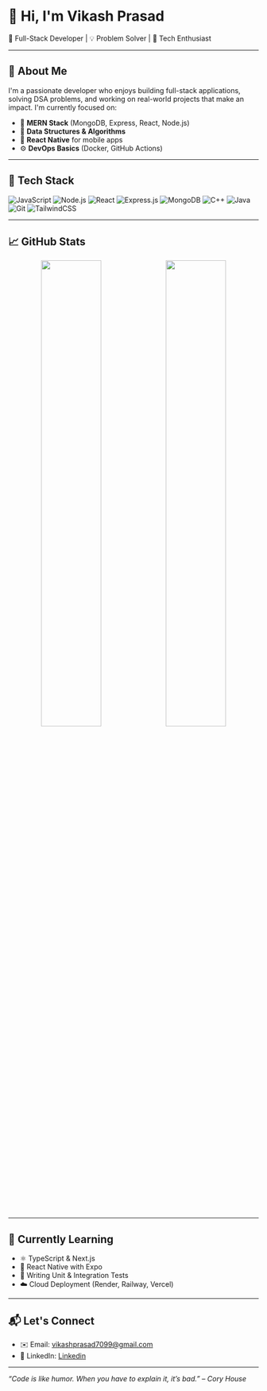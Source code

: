 # 👋 Hi, I'm Vikash Prasad

🚀 Full-Stack Developer | 💡 Problem Solver | 🧠 Tech Enthusiast

---

## 💼 About Me

I'm a passionate developer who enjoys building full-stack applications, solving DSA problems, and working on real-world projects that make an impact. I'm currently focused on:

- 🔧 **MERN Stack** (MongoDB, Express, React, Node.js)
- 🧠 **Data Structures & Algorithms**
- 📱 **React Native** for mobile apps
- ⚙️ **DevOps Basics** (Docker, GitHub Actions)


---

## 🔨 Tech Stack

![JavaScript](https://img.shields.io/badge/-JavaScript-black?style=flat-square&logo=javascript)
![Node.js](https://img.shields.io/badge/-Node.js-black?style=flat-square&logo=node.js)
![React](https://img.shields.io/badge/-React-black?style=flat-square&logo=react)
![Express.js](https://img.shields.io/badge/-Express.js-black?style=flat-square&logo=express)
![MongoDB](https://img.shields.io/badge/-MongoDB-black?style=flat-square&logo=mongodb)
![C++](https://img.shields.io/badge/-C++-black?style=flat-square&logo=c%2B%2B)
![Java](https://img.shields.io/badge/-Java-black?style=flat-square&logo=java)
![Git](https://img.shields.io/badge/-Git-black?style=flat-square&logo=git)
![TailwindCSS](https://img.shields.io/badge/-TailwindCSS-black?style=flat-square&logo=tailwind-css)

---

## 📈 GitHub Stats

<p align="center">
  <img src="https://github-readme-stats.vercel.app/api?username=Vikash0277&show_icons=true&theme=tokyonight" width="49%" />
  <img src="https://github-readme-streak-stats.herokuapp.com/?user=Vikash0277&theme=tokyonight" width="49%" />
</p>

---

## 🌱 Currently Learning

- ⚛️ TypeScript & Next.js
- 📲 React Native with Expo
- 🧪 Writing Unit & Integration Tests
- ☁️ Cloud Deployment (Render, Railway, Vercel)

---

## 📬 Let's Connect

- ✉️ Email: [vikashprasad7099@gmail.com](mailto:vikashprasad7099@gmail.com)
- 💼 LinkedIn: [Linkedin](https://www.linkedin.com/in/vikash-prasad-b86879267/)

---

_“Code is like humor. When you have to explain it, it’s bad.” – Cory House_
